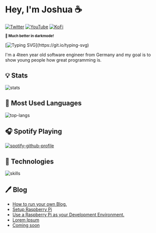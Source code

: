 # Hey, I'm Joshua ☕️

[![Twitter](https://img.shields.io/badge/Twitter-%231DA1F2.svg?&style=flat-square&logo=twitter&logoColor=white)](https://twitter.com/jqshuv) [![YouTube](https://img.shields.io/badge/YouTube-%23FF0000.svg?&style=flat-square&logo=youtube&logoColor=white)](https://youtube.com/channel/UC8dKSn0HpwceuAUCqIQxnzg) [![KoFi](https://img.shields.io/badge/Ko--Fi-%23000000.svg?&style=flat-square&logo=kofi&logoColor=white)](https://ko-fi.com/jqshuv)

<sup>**🛑 Much better in darkmode!**</sup>

[![Typing SVG](https://readme-typing-svg.herokuapp.com?font=Jetbrains+Mono&pause=1000&color=FFFFFF&width=500&height=40&lines=I+%3C3+education.;I+%3C3+open+source.;I+%3C3+music.+;I+%3C3+Go+and+JavaScript.)](https://git.io/typing-svg)


I'm a 4teen year old software engineer from Germany and my goal is to show young people how great programming is.

## 💡 Stats

![stats](https://github-readme-stats.vercel.app/api?username=jqshuv&show_icons=true&hide=stars&hide_border=true&bg_color=FF000000&text_color=ffffff&hide_title=true&count_private=true)

## 💾 Most Used Languages

![top-langs](https://github-readme-stats.vercel.app/api/top-langs?username=jqshuv&hide_border=true&bg_color=FF000000&text_color=ffffff&hide_title=true&count_private=true)

## 🎧 Spotify Playing

[![spotify-github-profile](https://spotify-github-profile.vercel.app/api/view?uid=3of7l89wyuvm3z6id46ompcad&cover_image=true&theme=natemoo-re&bar_color=ffffff&bar_color_cover=false)](https://spotify-github-profile.vercel.app/api/view?uid=3of7l89wyuvm3z6id46ompcad&redirect=true)

## 🔧 Technologies

![skills](https://skillicons.dev/icons?i=html,css,js,ts,git,github,jenkins,go,discord,nodejs,vue,react,mongodb,mysql,py,docker,kubernetes,md,bash,cloudflare,nginx,vscode,idea&theme=light)

## 🖊 Blog

<!-- BLOG-POST-LIST:START -->
- [How to run your own Blog.](https://blog.jqshuv.xyz/how-to-run-your-own-blog/)
- [Setup Raspberry Pi](https://blog.jqshuv.xyz/setup-raspberrypi/)
- [Use a Raspberry Pi as your Development Environment.](https://blog.jqshuv.xyz/raspberry-pi-as-development-environment/)
- [Lorem Ipsum](https://blog.jqshuv.xyz/lorem-ipsum/)
- [Coming soon](https://blog.jqshuv.xyz/coming-soon/)
<!-- BLOG-POST-LIST:END -->

